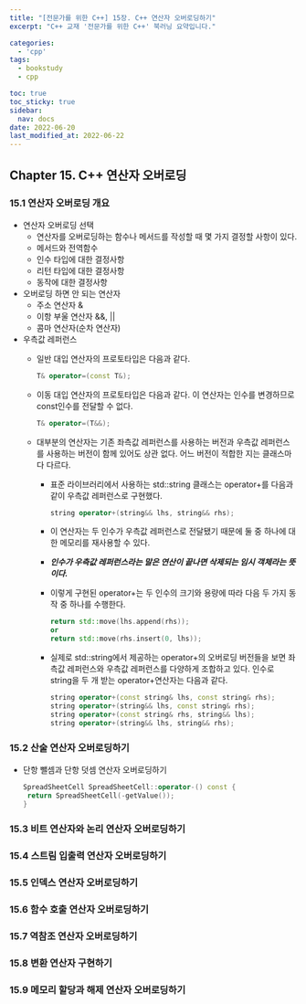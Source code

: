 ```yaml
---
title: "[전문가를 위한 C++] 15장. C++ 연산자 오버로딩하기"
excerpt: "C++ 교재 '전문가를 위한 C++' 북러닝 요약입니다."

categories:
  - 'cpp'
tags:
  - bookstudy
  - cpp

toc: true
toc_sticky: true
sidebar:
  nav: docs
date: 2022-06-20
last_modified_at: 2022-06-22
---
```



## Chapter 15. C++ 연산자 오버로딩 

### 15.1 연산자 오버로딩 개요

* 연산자 오버로딩 선택 
  * 연산자를 오버로딩하는 함수나 메서드를 작성할 때 몇 가지 결정할 사항이 있다.
  * 메서드와 전역함수
  * 인수 타입에 대한 결정사항
  * 리턴 타입에 대한 결정사항
  * 동작에 대한 결정사항
* 오버로딩 하면 안 되는 연산자
  * 주소 연산자 &
  * 이항 부울 연산자 &&, ||
  * 콤마 연산자(순차 연산자)
* 우측값 레퍼런스 
  * 일반 대입 연산자의 프로토타입은 다음과 같다.
    
    ```cpp
    T& operator=(const T&);
    ```
  * 이동 대입 연산자의 프로토타입은 다음과 같다. 이 연산자는 인수를 변경하므로 const인수를 전달할 수 없다.
  
    ```cpp
    T& operator=(T&&);
    ```
  * 대부분의 연산자는 기존 좌측값 레퍼런스를 사용하는 버전과 우측값 레퍼런스를 사용하는 버전이 함께 있어도 상관 없다. 어느 버전이 적합한 지는 클래스마다 다르다.
    * 표준 라이브러리에서 사용하는 std::string 클래스는 operator+를 다음과 같이 우측값 레퍼런스로 구현했다.
    
      ```cpp
      string operator+(string&& lhs, string&& rhs);
      ```
    * 이 연산자는 두 인수가 우측값 레퍼런스로 전달됐기 때문에 둘 중 하나에 대한 메모리를 재사용할 수 있다. 
    * ***인수가 우측값 레퍼런스라는 말은 연산이 끝나면 삭제되는 임시 객체라는 뜻이다.***
    * 이렇게 구현된 operator+는 두 인수의 크기와 용량에 따라 다음 두 가지 동작 중 하나를 수행한다.
      
      ```cpp
      return std::move(lhs.append(rhs));
      or 
      return std::move(rhs.insert(0, lhs));
      ```
    * 실제로 std::string에서 제공하는 operator+의 오버로딩 버전들을 보면 좌측값 레퍼런스와 우측값 레퍼런스를 다양하게 조합하고 있다. 인수로 string을 두 개 받는 operator+연산자는 다음과 같다.
    
      ```cpp
      string operator+(const string& lhs, const string& rhs);
      string operator+(string&& lhs, const string& rhs);
      string operator+(const string& rhs, string&& lhs);
      string operator+(string&& lhs, string&& rhs);
      ```

### 15.2 산술 연산자 오버로딩하기

* 단항 뺄셈과 단항 덧셈 연산자 오버로딩하기

   ```cpp
   SpreadSheetCell SpreadSheetCell::operator-() const {
    return SpreadSheetCell(-getValue());
  }
   ```

### 15.3 비트 연산자와 논리 연산자 오버로딩하기

### 15.4 스트림 입출력 연산자 오버로딩하기

### 15.5 인덱스 연산자 오버로딩하기 

### 15.6 함수 호출 연산자 오버로딩하기

### 15.7 역참조 연산자 오버로딩하기 

### 15.8 변환 연산자 구현하기 

### 15.9 메모리 할당과 해제 연산자 오버로딩하기

